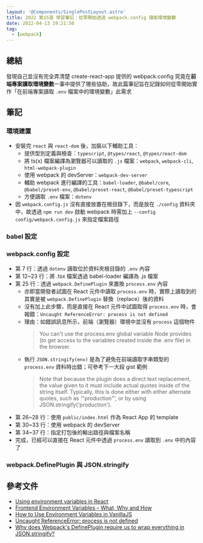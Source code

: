 ```yaml
---
layout: '@Components/SinglePostLayout.astro'
title: 2022 第15週 學習筆記：從零開始透過 webpack.config 讀取環境變數
date: 2022-04-13 19:21:50
tag:
  - [webpack]
---
```


## 總結

發現自己並沒有完全弄清楚 create-react-app 提供的 webpack.config 究竟在**前端專案讀取環境變數**一事中提供了哪些協助，故此篇筆記旨在記錄如何從零開始實作「在前端專案讀取 `.env` 檔案中的環境變數」此需求

## 筆記

### 環境建置

- 安裝完 `react` 與 `react-dom` 後，加裝以下輔助工具：
  - 提供型別定義與檢查：`typescript`, `@types/react`, `@types/react-dom`
  - 將 ts(x) 檔案編譯為瀏覽器可以讀取的 `.js` 檔案：`webpack`, `webpack-cli`, `html-webpack-plugin`
  - 使用 webpack 的 devServer：`webpack-dev-server`
  - 輔助 webpack 進行編譯的工具：`babel-loader`, `@babel/core`, `@babel/preset-env`, `@babel/preset-react`, `@babel/preset-typescript`
  - 方便讀取 `.env` 檔案：`dotenv`
- 因 `webpack.config.js` 沒有直接放置在根目錄下，而是放在 `./config` 資料夾中，故透過 `npm run dev` 啟動 webpack 時需加上 `--config config/webpack.config.js` 來指定檔案路徑

<script src="https://gist.github.com/tzynwang/53bb9ecb5c26ecf815f0cebd7e5b6065.js"></script>

### babel 設定

<script src="https://gist.github.com/tzynwang/0291449fa4efd6985b2e69f4bce2ad0b.js"></script>

### webpack.config 設定

<script src="https://gist.github.com/tzynwang/ecf56bc9e3f77d82381a04c16b73275e.js"></script>

- 第 7 行：透過 `dotenv` 讀取位於資料夾根目錄的 `.env` 內容
- 第 12~23 行：將 .tsx 檔案透過 babel-loader 編譯為 .js 檔案
- 第 25 行：透過 `webpack.DefinePlugin` 來置換 `process.env` 內容
  - 亦即當開發者試圖在 React 元件中讀取 `process.env` 時，實際上讀取到的其實是被 `webpack.DefinePlugin` 替換（replace）後的資料
  - 沒有加上此步驟，而是直接在 React 元件中試圖取得 `process.env` 時，會報錯：`Uncaught ReferenceError: process is not defined`
  - 理由：如錯誤訊息所示，前端（瀏覽器）環境中並沒有 `process` 這個物件
    > You can't use the process.env global variable Node provides (to get access to the variables created inside the .env file) in the browser.
  - 執行 `JSON.stringify(env)` 是為了避免在前端讀取字串類型的 `process.env` 資料時出錯；可參考下一大段 gist 範例
    > Note that because the plugin does a direct text replacement, the value given to it must include actual quotes inside of the string itself. Typically, this is done either with either alternate quotes, such as '"production"', or by using JSON.stringify('production').
- 第 26~28 行：使用 `public/index.html` 作為 React App 的 template
- 第 30~33 行：使用 webpack 的 devServer
- 第 34~37 行：指定打包後的輸出路徑與檔案名稱
- 完成，已經可以直接在 React 元件中透過 `process.env` 讀取到 `.env` 中的內容了

### webpack.DefinePlugin 與 JSON.stringify

<script src="https://gist.github.com/tzynwang/e733716554303e8de9e8faa16a7be758.js"></script>

## 參考文件

- [Using environment variables in React](https://trekinbami.medium.com/using-environment-variables-in-react-6b0a99d83cf5)
- [Frontend Environment Variables – What, Why and How](https://dev.to/henriqueinonhe/frontend-environment-variables-what-why-and-how-1c1)
- [How to Use Environment Variables in VanillaJS](https://www.freecodecamp.org/news/how-to-use-environment-variables-in-vanillajs/)
- [Uncaught ReferenceError: process is not defined](https://stackoverflow.com/questions/30239060/uncaught-referenceerror-process-is-not-defined)
- [Why does Webpack's DefinePlugin require us to wrap everything in JSON.stringify?](https://stackoverflow.com/questions/39564802/why-does-webpacks-defineplugin-require-us-to-wrap-everything-in-json-stringify)
